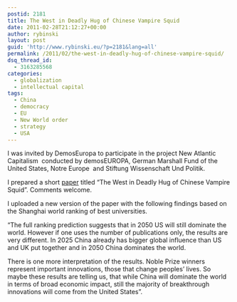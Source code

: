 ```yaml
---
postid: 2181
title: The West in Deadly Hug of Chinese Vampire Squid
date: 2011-02-28T21:12:27+00:00
author: rybinski
layout: post
guid: 'http://www.rybinski.eu/?p=2181&lang=all'
permalink: /2011/02/the-west-in-deadly-hug-of-chinese-vampire-squid/
dsq_thread_id:
  - 3163285568
categories:
  - globalization
  - intellectual capital
tags:
  - China
  - democracy
  - EU
  - New World order
  - strategy
  - USA
---
```

I was invited by DemosEuropa to participate in the project New Atlantic Capitalism  conducted by demosEUROPA, German Marshall Fund of the United States, Notre Europe  and Stiftung Wissenschaft Und Politik.

I prepared a short [paper](http://resources.rybinski.eu/resources/viewResource:2aacdcce-4376-11e0-9346-001b24eff4d8) titled “The West in Deadly Hug of Chinese Vampire Squid”. Comments welcome.

I uploaded a new version of the paper with the following findings based on the Shanghai world ranking of best universities.

“The full ranking prediction suggests that in 2050 US will still dominate the world. However if one uses the number of publications only, the results are very different. In 2025 China already has bigger global influence than US and UK put together and in 2050 China dominates the world.

There is one more interpretation of the results. Noble Prize winners represent important innovations, those that change peoples’ lives. So maybe these results are telling us, that while China will dominate the world in terms of broad economic impact, still the majority of breakthrough innovations will come from the United States”.
